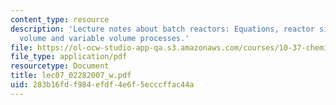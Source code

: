 ```yaml
---
content_type: resource
description: 'Lecture notes about batch reactors: Equations, reactor sizing for constant
  volume and variable volume processes.'
file: https://ol-ocw-studio-app-qa.s3.amazonaws.com/courses/10-37-chemical-and-biological-reaction-engineering-spring-2007/283b16fdf984efdf4e6f5ecccffac44a_lec07_02282007_w.pdf
file_type: application/pdf
resourcetype: Document
title: lec07_02282007_w.pdf
uid: 283b16fd-f984-efdf-4e6f-5ecccffac44a
---
```

